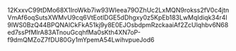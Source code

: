 12KxxvC99tDMo68X1IroWkb7iw93WIeea79OZhUc2LxMQN9rokss2fV0c4jtnVmAf6oqSutsXWMvU9cq6VtEotlDGE5dDhgxy0z5KpEb183LwMqIdiqk34r4l9lWS0BzQ44BPQNAlCkFkA51kj9y8E0EJOsbdpmRzckaaiAf2ZcUlqhbv6N68ed7ssPfMlrA83ATnouGcqhfMa0sKth4XN7oP-f9dmQMZoZ7fDU80Gy1mYpemA54LwihvpueJod6